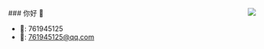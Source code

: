 <img align="right" src="https://github-readme-stats.vercel.app/api?username=DingQianWen&show_icons=true&icon_color=CE1D2D&text_color=718096&bg_color=ffffff&hide_title=true" />
### 你好 👋

- 🐧: 761945125
- 📮: 761945125@qq.com
